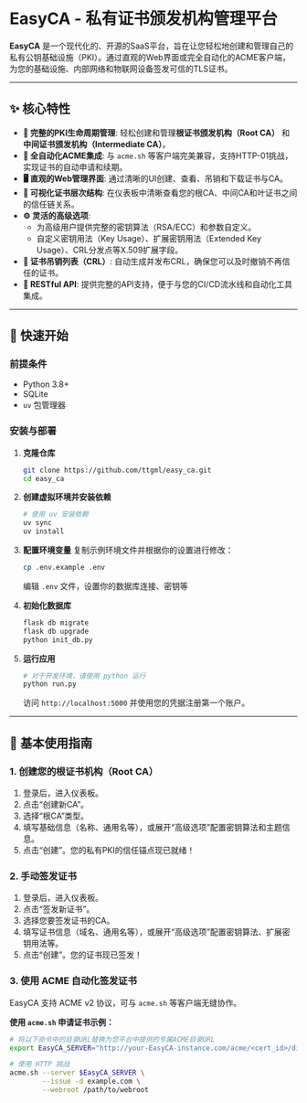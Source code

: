 # EasyCA - 私有证书颁发机构管理平台

**EasyCA** 是一个现代化的、开源的SaaS平台，旨在让您轻松地创建和管理自己的私有公钥基础设施（PKI）。通过直观的Web界面或完全自动化的ACME客户端，为您的基础设施、内部网络和物联网设备签发可信的TLS证书。

---

## ✨ 核心特性

- **🔐 完整的PKI生命周期管理**: 轻松创建和管理**根证书颁发机构（Root CA）** 和**中间证书颁发机构（Intermediate CA）**。
- **🤖 全自动化ACME集成**: 与 `acme.sh` 等客户端完美兼容，支持HTTP-01挑战，实现证书的自动申请和续期。
- **🖥 直观的Web管理界面**: 通过清晰的UI创建、查看、吊销和下载证书与CA。
- **🌳 可视化证书层次结构**: 在仪表板中清晰查看您的根CA、中间CA和叶证书之间的信任链关系。
- **⚙️ 灵活的高级选项**:
  - 为高级用户提供完整的密钥算法（RSA/ECC）和参数自定义。
  - 自定义密钥用法（Key Usage）、扩展密钥用法（Extended Key Usage）、CRL分发点等X.509扩展字段。
- **📄 证书吊销列表（CRL）**: 自动生成并发布CRL，确保您可以及时撤销不再信任的证书。
- **🔌 RESTful API**: 提供完整的API支持，便于与您的CI/CD流水线和自动化工具集成。

---

## 🚀 快速开始

### 前提条件

- Python 3.8+
- SQLite
- `uv` 包管理器

### 安装与部署

1.  **克隆仓库**
    ```bash
    git clone https://github.com/ttgml/easy_ca.git
    cd easy_ca
    ```

2.  **创建虚拟环境并安装依赖**
    ```bash
    # 使用 uv 安装依赖
    uv sync
    uv install
    ```

3.  **配置环境变量**
    复制示例环境文件并根据你的设置进行修改：
    ```bash
    cp .env.example .env
    ```
    编辑 `.env` 文件，设置你的数据库连接、密钥等

4.  **初始化数据库**
    ```bash
    flask db migrate
    flask db upgrade
    python init_db.py
    ```

5.  **运行应用**
    ```bash
    # 对于开发环境，请使用 python 运行
    python run.py
    ```
    访问 `http://localhost:5000` 并使用您的凭据注册第一个账户。

---

## 📖 基本使用指南

### 1. 创建您的根证书机构（Root CA）
1.  登录后，进入仪表板。
2.  点击“创建新CA”。
3.  选择“根CA”类型。
4.  填写基础信息（名称、通用名等），或展开“高级选项”配置密钥算法和主题信息。
5.  点击“创建”。您的私有PKI的信任锚点现已就绪！

### 2. 手动签发证书
1.  登录后，进入仪表板。
2.  点击“签发新证书”。
3.  选择您要签发证书的CA。
4.  填写证书信息（域名、通用名等），或展开“高级选项”配置密钥算法、扩展密钥用法等。
5.  点击“创建”。您的证书现已签发！

### 3. 使用 ACME 自动化签发证书
EasyCA 支持 ACME v2 协议，可与 `acme.sh` 等客户端无缝协作。

**使用 `acme.sh` 申请证书示例：**

```bash
# 将以下命令中的目录URL替换为您平台中提供的专属ACME目录URL
export EasyCA_SERVER="http://your-EasyCA-instance.com/acme/<cert_id>/directory"

# 使用 HTTP 挑战
acme.sh --server $EasyCA_SERVER \
        --issue -d example.com \
        --webroot /path/to/webroot

```